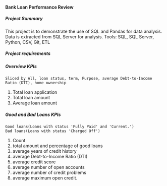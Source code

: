 #### Bank Loan Performance  Review

##### Project Summary
This project is to demonstrate the use of SQL and Pandas for data analysis. Data is extracted from SQL Server for analysis.
Tools: SQL, SQL Server, Python, CSV, Git, ETL

##### Project requirements
##### Overview KPIs
    Sliced by All, loan status, term, Purpose, average Debt-to-Income Ratio (DTI), home ownership
1.	Total loan application
2.	Total loan amount
3.	Average loan amount


##### Good and Bad Loans KPIs
	Good loans(Loans with status 'Fully Paid' and 'Current.')
    Bad loans(Loans with status 'Charged Off')
1.	Count
2.	total amount and percentage of good loans
3.	average years of credit history
4.	average Debt-to-Income Ratio (DTI)
5.	average credit score
6.	average number of open accounts
7.	average number of credit problems
8.	average maximum open credit.
